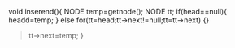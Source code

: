 void inserend(){
NODE temp=getnode();
NODE tt;
if(head==null){
headd=temp;
}
else
for(tt=head;tt->next!=null;tt=tt->next)
{}
> tt->next=temp;
}


